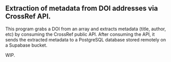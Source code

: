 
## Extraction of metadata from DOI addresses via CrossRef API.

This program grabs a DOI from an array and extracts metadata (title, author, etc) by consuming the CrossRef public API. 
After consuming the API, it sends the extracted metadata to a PostgreSQL database stored remotely on a Supabase bucket.

WIP.
